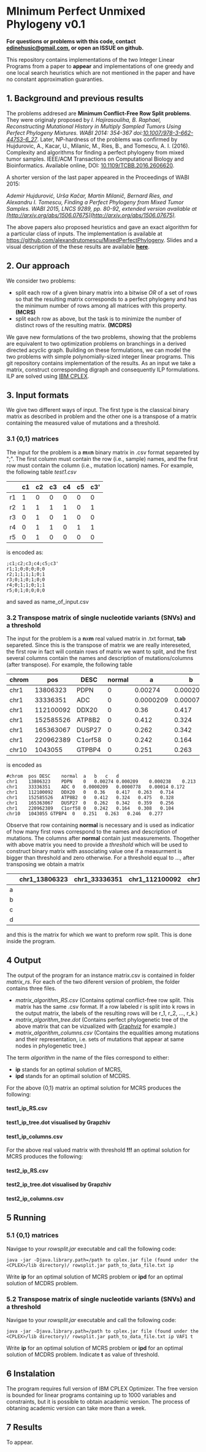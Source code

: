 # MInimum Perfect Unmixed Phylogeny v0.1 
**For questions or problems with this code, contact [edinehusic@gmail.com](mailto:edinehusic@gmail.com),
or open an ISSUE on github.**

This repository contains implementations of the two Integer Linear Programs from a paper to **appear** 
and implementations of one greedy and one local search heuristics which are not mentioned in the paper and have no constant
approximation guaranties.

## 1. Background and previous results
The problems addresed are **Minimum Conflict-Free Row Split problems**. They were originaly proposed
by *I. Hajirasouliha, B. Raphael, Reconstructing Mutational 
History in Multiply Sampled Tumors Using Perfect Phylogeny Mixtures. 
WABI 2014: 354-367 doi:[10.1007/978-3-662-44753-6_27](http://dx.doi.org/10.1007/978-3-662-44753-6_27)*.
Later, NP-hardness of the problems was confirmed by
Hujdurovic, A., Kacar, U., Milanic, M., Ries, B., and Tomescu, A. I. (2016).
Complexity and algorithms for finding a perfect phylogeny from mixed tumor
samples. IEEE/ACM Transactions on Computational Biology and Bioinformatics.
Available online, DOI: [10.1109/TCBB.2016.2606620](http://ieeexplore.ieee.org/document/7589999/).

A shorter version of the last paper appeared in the Proceedings of WABI 2015:

*Ademir Hujdurović, Urša Kačar, Martin Milanič, Bernard Ries, and Alexandru I. Tomescu, Finding a Perfect
Phylogeny from Mixed Tumor Samples. WABI 2015, LNCS 9289, pp. 80-92, extended version available at 
[http://arxiv.org/abs/1506.07675](http://arxiv.org/abs/1506.07675).*

The above papers also proposed heuristics and gave an exact algorithm for a particular class of inputs. 
The implementation is available at https://github.com/alexandrutomescu/MixedPerfectPhylogeny.
Slides and a visual description of the these results are available 
[**here**](https://www.cs.helsinki.fi/u/tomescu/perfect-phylogeny-tumors.pdf).

## 2. Our approach
We consider two problems:
- split each row of a given binary matrix into a bitwise *OR* of a set of rows so that the resulting matrix corresponds to a perfect phylogeny and has the minimum number of rows among all matrices with this property. **(MCRS)**
- split each row as above, but the task is to minimize the number of distinct rows of the resulting matrix. **(MCDRS)**

We gave new formulations of the two problems, showing that the problems are equivalent to 
two optimization problems on branchings in a derived directed acyclic graph. 
Building on these formulations, we can model the two problems with simple polynomially-sized integer
linear programs. This git repository contains implementation of the results. 
As an input we take a matrix, construct corresponding digraph and consequently ILP formulations. 
ILP are solved using [IBM CPLEX](https://www-01.ibm.com/software/commerce/optimization/cplex-optimizer/).

## 3. Input formats
We give two different ways of input. The first type is the classical binary matrix as described in problem and the other one is a transpose of a matrix containing the measured value of mutations and a threshold.
### 3.1 {0,1} matrices
The input for the problem is a **m**x**n** binary matrix in .csv format separeted by ";". 
The first column must contain the row (i.e., sample) names,
and the first row must contain the column (i.e., mutation location) names. 
For example, the following table *test1.csv*

|   | c1| c2| c3| c4| c5| c3'|
|---|---|---|---|---|---|----|
| r1|  1|  0|  0|  0|  0|   0|
| r2|  1|  1|  1|  1|  0|   1|
| r3|  0|  1|  0|  1|  0|   0|
| r4|  0|  1|  1|  0|  1|   1|
| r5|  0|  1|  0|  0|  0|   0|

is encoded as:

	;c1;c2;c3;c4;c5;c3'
	r1;1;0;0;0;0;0
	r2;1;1;1;1;0;1
	r3;0;1;0;1;0;0
	r4;0;1;1;0;1;1
	r5;0;1;0;0;0;0

and saved as name_of_input.csv 
 
### 3.2 Transpose matrix of single nucleotide variants (SNVs) and a threshold
The input for the problem is a **n**x**m** real valued matrix in .txt format, **tab** separeted. Since this is the transpose of matrix we are really intereseted, the first row in fact will contain rows of matrix we want to split, and the first several columns contain the names and description of  mutations/columns (after transpose). 
For example, the following table


|chrom	|pos		|DESC	|normal	|a		|b		|c		|d    |
|-------|---------------|-------|-------|---------------|---------------|---------------|-----|
|chr1	|13806323	|PDPN	|0	|0.00274	|0.000209	|0.000238	|0.213|
|chr1	|33336351	|ADC	|0	|0.0000209	|0.0000778	|0.00014	|0.172|
|chr1	|112100092	|DDX20	|0	|0.36		|0.417		|0.263		|0.714|
|chr1	|152585526	|ATP8B2	|0	|0.412		|0.324		|0.475		|0.328|
|chr1	|165363067	|DUSP27	|0	|0.262		|0.342		|0.359		|0.256|
|chr1	|220962389	|C1orf58|0	|0.242		|0.164		|0.308		|0.104|
|chr10	|1043055	|GTPBP4	|0	|0.251		|0.263		|0.246		|0.277|

is encoded as 


	#chrom	pos	DESC	normal	a	b	c	d
	chr1	13806323	PDPN	0	0.00274	0.000209	0.000238	0.213
	chr1	33336351	ADC	0	0.0000209	0.0000778	0.00014	0.172
	chr1	112100092	DDX20	0	0.36	0.417	0.263	0.714
	chr1	152585526	ATP8B2	0	0.412	0.324	0.475	0.328
	chr1	165363067	DUSP27	0	0.262	0.342	0.359	0.256
	chr1	220962389	C1orf58	0	0.242	0.164	0.308	0.104
	chr10	1043055	GTPBP4	0	0.251	0.263	0.246	0.277

Observe that row containing **normal** is necessary and is used as indicatior of how many first rows correspond to the names and description of mutations. The columns after **normal** contain just measurements. Thogether with above matrix you need to provide a *threshold* which will be used to construct binary matrix with associating value one if a measurment is bigger than threshold and zero otherwise. For a threshold equal to ..., after transposing we obtain a matrix


|	|chr1_13806323  |chr1_33336351  |chr1_112100092|chr1_152585526|chr1_165363067|chr1_220962389|chr10_1043055|
|-------|---------------|---------------|--------------|--------------|--------------|--------------|-------------|
|a	|		|		|	       |	      |	             |		    |		  |
|b	|		|		|	       |	      |	             |		    |		  |
|c	|		|		|	       |	      |	             |		    |		  |
|d	|		|		|	       |	      |	             |		    |		  |

and this is the matrix for which we want to preform row split. This is done inside the program.


## 4 Output
The output of the program for an instance matrix.csv is contained in folder *matrix_rs*.
For each of the two diferent version of problem, the folder contains three files.
- *matrix_algorithm_RS.csv* (Contains optimal conflict-free row split. This matrix has the same .csv format. If a row labeled r is split into k rows in the output matrix, the labels of the resulting rows will be r_1, r_2, ..., r_k.)
- *matrix_algorithm_tree.dot* (Contains perfect phylogenetic tree of the above matrix that can be vizualized with 
	[Graphviz](http://www.graphviz.org/) for example.)
- *matrix_algorithm_columns.csv* (Contains the equalities among mutations and their representation, i.e. sets of mutations 	that appear at same nodes in phylogenetic tree.)
	
The term *algorithm* in the name of the files correspond to either:
- **ip** stands for an optimal solution of MCRS,
- **ipd** stands for an optimail solution of MCDRS.

For the above {0,1} matrix an optimal solution for MCRS produces the following:
#### test1_ip_RS.csv

#### test1_ip_tree.dot visualised by Grapzhiv

#### test1_ip_columns.csv 

For the above real valued matrix with threshold **!!!** an optimal solution for MCRS produces the following:
#### test2_ip_RS.csv

#### test2_ip_tree.dot visualised by Grapzhiv

#### test2_ip_columns.csv

## 5 Running

### 5.1 {0,1} matrices
Navigae to your *rowsplit.jar* executable and call the following code:

	java -jar -Djava.library.path=/path to cplex.jar file (found under the <CPLEX>/lib directory)/ rowsplit.jar path_to_data_file.txt ip

Write **ip** for an optimal solution of MCRS problem or **ipd** for an optimal solution of MCDRS problem.

### 5.2 Transpose matrix of single nucleotide variants (SNVs) and a threshold
Navigae to your *rowsplit.jar* executable and call the following code:

	java -jar -Djava.library.path=/path to cplex.jar file (found under the <CPLEX>/lib directory)/ rowsplit.jar path_to_data_file.txt ip VAF1 t

Write **ip** for an optimal solution of MCRS problem or **ipd** for an optimal solution of MCDRS problem. Indicate **t** as value of threshold.

## 6 Instalation
The program requires full version of IBM CPLEX Optimizer. The free version is bounded for linear programs containing up to 1000 variables and constraints, but it is possible to obtain academic version. The process of obtaning academic version can take more than a week. 

## 7 Results
To appear.
